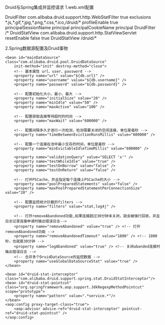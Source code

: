 Druid与Spring集成并监控请求
1.web.xml配置
  <!-- Druid数据源过滤器 -->
  <filter>
    <filter-name>DruidFilter</filter-name>
    <filter-class>com.alibaba.druid.support.http.WebStatFilter</filter-class>
    <async-supported>true</async-supported>
    <init-param>
      <param-name>exclusions</param-name>
      <param-value>*.js,*.gif,*.jpg,*.png,*.css,*.ico,/druid/*</param-value>
    </init-param>
    <init-param>
      <param-name>profileEnable</param-name>
      <param-value>true</param-value>
    </init-param>
    <init-param>
      <param-name>principalSessionName</param-name>
      <param-value>principal</param-value>
    </init-param>
    <init-param>
      <param-name>principalCookieName</param-name>
      <param-value>principal</param-value>
    </init-param>
  </filter>
  <filter-mapping>
    <filter-name>DruidFilter</filter-name>
    <url-pattern>/*</url-pattern>
  </filter-mapping>
  <!-- Druid请求分发调度器 -->
  <servlet>
    <servlet-name>DruidStatView</servlet-name>
    <servlet-class>com.alibaba.druid.support.http.StatViewServlet</servlet-class>
    <init-param>
      <param-name>resetEnable</param-name>
      <param-value>false</param-value>
    </init-param>
    <async-supported>true</async-supported>
  </servlet>
  <servlet-mapping>
    <servlet-name>DruidStatView</servlet-name>
    <url-pattern>/druid/*</url-pattern>
  </servlet-mapping>
  
  2.Spring数据源配置及Druid事物
  
  <!-- 目标数据源配置 -->
    <bean id="mainDataSource" class="com.alibaba.druid.pool.DruidDataSource"
        init-method="init" destroy-method="close">
        <!-- 基本属性 url、user、password -->
        <property name="url" value="${db.url}" />
        <property name="username" value="${db.username}" />
        <property name="password" value="${db.password}" />

        <!-- 配置初始化大小、最小、最大 -->
        <property name="initialSize" value="20" />
        <property name="minIdle" value="50" />
        <property name="maxActive" value="100" />

        <!-- 配置获取连接等待超时的时间 -->
        <property name="maxWait" value="600000" />

        <!-- 配置间隔多久才进行一次检测，检测需要关闭的空闲连接，单位是毫秒 -->
        <property name="timeBetweenEvictionRunsMillis" value="600000" />

        <!-- 配置一个连接在池中最小生存的时间，单位是毫秒 -->
        <property name="minEvictableIdleTimeMillis" value="600000" />

        <property name="validationQuery" value="SELECT 'x'" />
        <property name="testWhileIdle" value="true" />
        <property name="testOnBorrow" value="false" />
        <property name="testOnReturn" value="false" />

        <!-- 打开PSCache，并且指定每个连接上PSCache的大小 -->
        <property name="poolPreparedStatements" value="false" />
        <property name="maxPoolPreparedStatementPerConnectionSize" value="20" />

        <!-- 配置监控统计拦截的filters -->
        <property name="filters" value="stat,log4j" />
        
        <!-- 打开removeAbandoned功能,如果连接超过30分钟未关闭，就会被强行回收，并且日志记录连接申请时输出错误日志-->
        <property name="removeAbandoned" value="true" /> <!-- 打开removeAbandoned功能 -->
    	<property name="removeAbandonedTimeout" value="1800" /> <!-- 1800秒，也就是30分钟 -->
    	<property name="logAbandoned" value="true" /> <!-- 关闭abanded连接时输出错误日志 -->
    	<!-- 合并多个DruidDataSource的监控数据 -->
    	<property name="useGlobalDataSourceStat" value="true" />
    </bean>


<!-- 配置Druid和Spring关联监控配置 -->
	<bean id="druid-stat-interceptor" class="com.alibaba.druid.support.spring.stat.DruidStatInterceptor"/>
	<bean id="druid-stat-pointcut" class="org.springframework.aop.support.JdkRegexpMethodPointcut" scope="prototype">
	    <property name="pattern" value=".*service.*"/>
	</bean>
	<aop:config proxy-target-class="true">
	    <aop:advisor advice-ref="druid-stat-interceptor" pointcut-ref="druid-stat-pointcut" />
	</aop:config>
